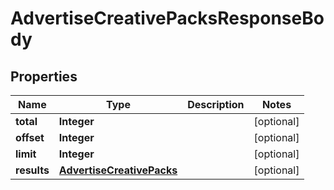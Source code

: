 # AdvertiseCreativePacksResponseBody

## Properties
Name | Type | Description | Notes
------------ | ------------- | ------------- | -------------
**total** | **Integer** |  |  [optional]
**offset** | **Integer** |  |  [optional]
**limit** | **Integer** |  |  [optional]
**results** | [**AdvertiseCreativePacks**](AdvertiseCreativePacks.md) |  |  [optional]
